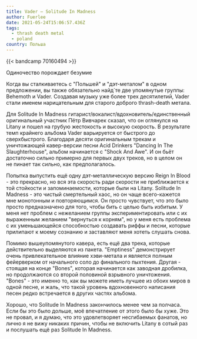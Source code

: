 ```yaml
---
title: Vader — Solitude In Madness
author: Fuerlee
date: 2021-05-24T15:06:57.436Z
tags:
  - thrash death metal
  - poland
country: Польша
---
```

{{< bandcamp 70160494 >}}

Одиночество порождает безумие



Когда вы сталкиваетесь с "Польшей" и "дэт-металом" в одном предложении, вы также обязательно найд`те две упомянутые группы: Behemoth и Vader. Создавая музыку уже более трех десятилетий, Vader стали именем нарицательным для старого доброго thrash-death метала.



Для Solitude In Madness гитарист/вокалист/вдохновитель/единственный оригинальный участник Пётр Вивчарек сказал, что он оглянулся на Litany и пошел на грубую жестокость и высокую скорость. В результате темп крайнего альбома Vader варьируется от быстрого до сверхбыстрого. Благодаря десяти оригинальным трекам и уничтожающей кавер-версии песни Acid Drinkers "Dancing In The Slaughterhouse", альбом начинается с "Shock And Awe". И он бьёт достаточно сильно примерно для первых двух треков, но в целом он не пинает так сильно, как предполагалось.



Попытка выпустить ещё одну дэт-металлическую версию Reign In Blood - это прекрасно, но вся эта скорость ради скорости не приближается к той стойкости и запоминаемости, которые были на Litany. Solitude In Madness - это чистый смертельный хаос, но он чаще всего-кажется мне монотонным и повторяющимся. Он просто чувствует, что это было просто предназначено для того, чтобы бить с целью быть избитым. У меня нет проблем с нежеланием группы экспериментировать или с их выраженным желанием "вернуться к корням", но у меня есть проблема с их уменьшающейся способностью создавать риффы и песни, которые прилипают к моему сознанию и заставляют меня хотеть слушать снова.



Помимо вышеупомянутого кавера, есть ещё два трека, которые действительно выделяются из пакета. "Emptiness" демонстрирует очень привлекательное влияние хэви-метала и является полным фейерверком от начального соло до финального пыхтения. Другая - стоящая на конце "Bones", которая начинается как заводная дробилка, но продолжаются со второй половиной взрывного уничтожения. "Bones" - это именно то, как вы можете иметь лучшее из обоих миров в одной песне, и жаль, что такой уровень вдохновенного написания песен редко встречается в других частях альбома.



Хорошо, что Solitude In Madness закончилось менее чем за полчаса. Если бы это было дольше, моё впечатление от этого было бы хуже. Это не провал, и я думаю, что это удовлетворяет несгибаемых фанатов, но лично я не вижу никаких причин, чтобы не включить Litany в сотый раз и послушать ещё раз Solitude In Madness.